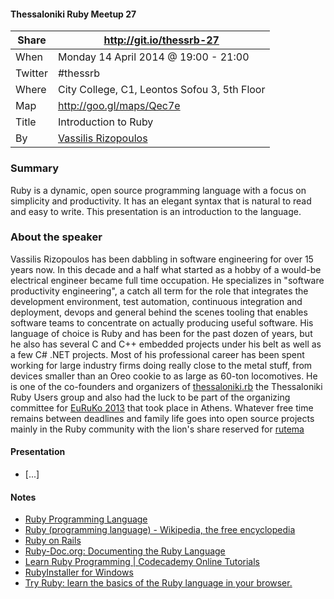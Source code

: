 #### Thessaloniki Ruby Meetup 27

Share   | http://git.io/thessrb-27
------- | -------------------------------------------------
When    | Monday 14 April 2014 @ 19:00 - 21:00
Twitter | #thessrb
Where   | City College, C1, Leontos Sofou 3, 5th Floor
Map     | http://goo.gl/maps/Qec7e
Title   | Introduction to Ruby
By      | [Vassilis Rizopoulos](https://github.com/damphyr)

### Summary

Ruby is a dynamic, open source programming language with a focus on simplicity
and productivity. It has an elegant syntax that is natural to read and easy to
write. This presentation is an introduction to the language.

### About the speaker

Vassilis Rizopoulos has been dabbling in software engineering for over 15 years
now. In this decade and a half what started as a hobby of a would-be electrical
engineer became full time occupation. He specializes in "software productivity
engineering", a catch all term for the role that integrates the development
environment, test automation, continuous integration and deployment, devops and
general behind the scenes tooling that enables software teams to concentrate on
actually producing useful software. His language of choice is Ruby and has been
for the past dozen of years, but he also has several C and C++ embedded projects
under his belt as well as a few C# .NET projects. Most of his professional
career has been spent working for large industry firms doing really close to the
metal stuff, from devices smaller than an Oreo cookie to as large as 60-ton
locomotives. He is one of the co-founders and organizers of [thessaloniki.rb][1]
the Thessaloniki Ruby Users group and also had the luck to be part of the
organizing committee for [EuRuKo 2013][2] that took place in Athens. Whatever
free time remains between deadlines and family life goes into open source
projects mainly in the Ruby community with the lion's share reserved for
[rutema][3]

#### Presentation

* [...]

#### Notes

* [Ruby Programming Language](https://www.ruby-lang.org/en/)
* [Ruby (programming language) - Wikipedia, the free encyclopedia](http://en.wikipedia.org/wiki/Ruby_(programming_language))
* [Ruby on Rails](http://rubyonrails.org/)
* [Ruby-Doc.org: Documenting the Ruby Language](http://ruby-doc.org/)
* [Learn Ruby Programming | Codecademy Online Tutorials](http://www.codecademy.com/tracks/ruby)
* [RubyInstaller for Windows](http://rubyinstaller.org/)
* [Try Ruby: learn the basics of the Ruby language in your browser.](http://tryruby.org)

[1]: https://plus.google.com/u/0/b/117820512877082997368/117820512877082997368/posts
[2]: http://euruko2013.org
[3]: http://github.com/damphyr/rutema
